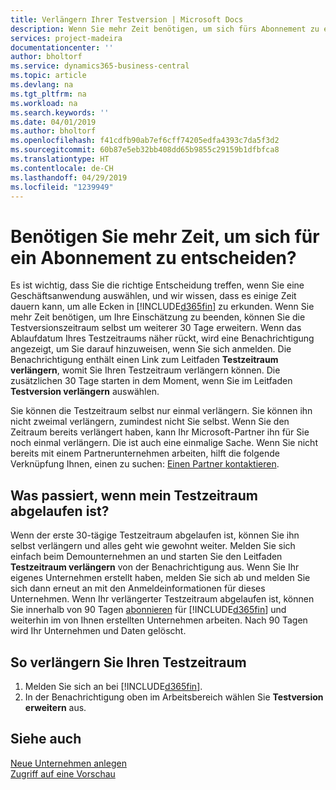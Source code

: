 ```yaml
---
title: Verlängern Ihrer Testversion | Microsoft Docs
description: Wenn Sie mehr Zeit benötigen, um sich fürs Abonnement zu entscheiden, können Sie Ihre Testversion verlängern.
services: project-madeira
documentationcenter: ''
author: bholtorf
ms.service: dynamics365-business-central
ms.topic: article
ms.devlang: na
ms.tgt_pltfrm: na
ms.workload: na
ms.search.keywords: ''
ms.date: 04/01/2019
ms.author: bholtorf
ms.openlocfilehash: f41cdfb90ab7ef6cff74205edfa4393c7da5f3d2
ms.sourcegitcommit: 60b87e5eb32bb408dd65b9855c29159b1dfbfca8
ms.translationtype: HT
ms.contentlocale: de-CH
ms.lasthandoff: 04/29/2019
ms.locfileid: "1239949"
---
```

# <a name="need-more-time-to-decide-whether-to-subscribe"></a>Benötigen Sie mehr Zeit, um sich für ein Abonnement zu entscheiden?
Es ist wichtig, dass Sie die richtige Entscheidung treffen, wenn Sie eine Geschäftsanwendung auswählen, und wir wissen, dass es einige Zeit dauern kann, um alle Ecken in [!INCLUDE[d365fin](includes/d365fin_md.md)] zu erkunden. Wenn Sie mehr Zeit benötigen, um Ihre Einschätzung zu beenden, können Sie die Testversionszeitraum selbst um weiterer 30 Tage erweitern. Wenn das Ablaufdatum Ihres Testzeitraums näher rückt, wird eine Benachrichtigung angezeigt, um Sie darauf hinzuweisen, wenn Sie sich anmelden. Die Benachrichtigung enthält einen Link zum Leitfaden **Testzeitraum verlängern**, womit Sie Ihren Testzeitraum verlängern können. Die zusätzlichen 30 Tage starten in dem Moment, wenn Sie im Leitfaden **Testversion verlängern** auswählen.

Sie können die Testzeitraum selbst nur einmal verlängern. Sie können ihn nicht zweimal verlängern, zumindest nicht Sie selbst. Wenn Sie den Zeitraum bereits verlängert haben, kann Ihr Microsoft-Partner ihn für Sie noch einmal verlängern. Die ist auch eine einmalige Sache. Wenn Sie nicht bereits mit einem Partnerunternehmen arbeiten, hilft die folgende Verknüpfung Ihnen, einen zu suchen: [Einen Partner kontaktieren](https://go.microsoft.com/fwlink/?linkid=2038439).

## <a name="what-happens-if-my-trial-period-is-expired"></a>Was passiert, wenn mein Testzeitraum abgelaufen ist?
Wenn der erste 30-tägige Testzeitraum abgelaufen ist, können Sie ihn selbst verlängern und alles geht wie gewohnt weiter. Melden Sie sich einfach beim Demounternehmen an und starten Sie den Leitfaden **Testzeitraum verlängern** von der Benachrichtigung aus. Wenn Sie Ihr eigenes Unternehmen erstellt haben, melden Sie sich ab und melden Sie sich dann erneut an mit den Anmeldeinformationen für dieses Unternehmen. Wenn Ihr verlängerter Testzeitraum abgelaufen ist, können Sie innerhalb von 90 Tagen [abonnieren](https://go.microsoft.com/fwlink/?linkid=828659) für [!INCLUDE[d365fin](includes/d365fin_md.md)] und weiterhin im von Ihnen erstellten Unternehmen arbeiten. Nach 90 Tagen wird Ihr Unternehmen und Daten gelöscht. 

## <a name="to-extend-your-trial-period"></a>So verlängern Sie Ihren Testzeitraum
1. Melden Sie sich an bei [!INCLUDE[d365fin](includes/d365fin_md.md)].
2. In der Benachrichtigung oben im Arbeitsbereich wählen Sie **Testversion erweitern** aus.

## <a name="see-also"></a>Siehe auch
[Neue Unternehmen anlegen](about-new-company.md)  
[Zugriff auf eine Vorschau](across-preview.md)  